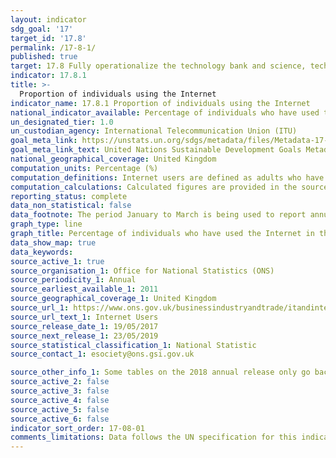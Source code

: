 ```yaml
---
layout: indicator
sdg_goal: '17'
target_id: '17.8'
permalink: /17-8-1/
published: true
target: 17.8 Fully operationalize the technology bank and science, technology and innovation capacity-building mechanism for least developed countries by 2017 and enhance the use of enabling technology, in particular information and communications technology
indicator: 17.8.1
title: >-
  Proportion of individuals using the Internet
indicator_name: 17.8.1 Proportion of individuals using the Internet
national_indicator_available: Percentage of individuals who have used the Internet in the last three months.
un_designated_tier: 1.0
un_custodian_agency: International Telecommunication Union (ITU)
goal_meta_link: https://unstats.un.org/sdgs/metadata/files/Metadata-17-08-01.pdf 
goal_meta_link_text: United Nations Sustainable Development Goals Metadata (PDF 469 KB)
national_geographical_coverage: United Kingdom
computation_units: Percentage (%)
computation_definitions: Internet users are defined as adults who have used the internet within the last 3 months.
computation_calculations: Calculated figures are provided in the source data.
reporting_status: complete
data_non_statistical: false
data_footnote: The period January to March is being used to report annual data. The date on the X axis is the year at the start of the period
graph_type: line
graph_title: Percentage of individuals who have used the Internet in the last three months.
data_show_map: true
data_keywords:  
source_active_1: true
source_organisation_1: Office for National Statistics (ONS)
source_periodicity_1: Annual
source_earliest_available_1: 2011
source_geographical_coverage_1: United Kingdom
source_url_1: https://www.ons.gov.uk/businessindustryandtrade/itandinternetindustry/datasets/internetusers
source_url_text_1: Internet Users
source_release_date_1: 19/05/2017
source_next_release_1: 23/05/2019
source_statistical_classification_1: National Statistic
source_contact_1: esociety@ons.gsi.gov.uk 

source_other_info_1: Some tables on the 2018 annual release only go back to 2012 - used data from previous releases. Geographical breakdown by local authority has some discontinuities due to administrative changes - data for defunct or changed regions before discontinuity suppressed
source_active_2: false
source_active_3: false
source_active_4: false
source_active_5: false
source_active_6: false
indicator_sort_order: 17-08-01
comments_limitations: Data follows the UN specification for this indicator. This indicator has been identified in collaboration with topic experts.
---
```


